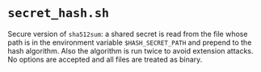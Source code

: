 # `secret_hash.sh`

Secure version of `sha512sum`: a shared secret is read from the file whose
path is in the environment variable `$HASH_SECRET_PATH` and prepend to the
hash algorithm. Also the algorithm is run twice to avoid extension attacks.
No options are accepted and all files are treated as binary.
